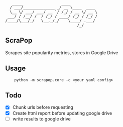 ```
   _____                 ____            
  / ___/______________ _/ __ \____  ____
  \__ \/ ___/ ___/ __ `/ /_/ / __ \/ __ \
 ___/ / /__/ /  / /_/ / ____/ /_/ / /_/ /
/____/\___/_/   \__,_/_/    \____/ .___/
                                /_/      
```
ScraPop
----

Scrapes site popularity metrics, stores in Google Drive

Usage
----

```
    python -m scrapop.core -c <your yaml config>
```

Todo
----

- [x] Chunk urls before requesting
- [x] Create html report before updating google drive
- [ ] write results to google drive
